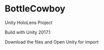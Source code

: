# BottleCowboy

Unity HoloLens Project

Build with Unity 2017.1


Download the files and Open Unity for import
